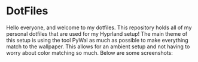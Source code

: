 # DotFiles

Hello everyone, and welcome to my dotfiles.  This repository holds all of my personal dotfiles that are used for my Hyprland
setup! The main theme of this setup is using the tool PyWal as much as possible to make everything match to the wallpaper. 
This allows for an ambient setup and not having to worry about color matching so much.  Below are some screenshots:

